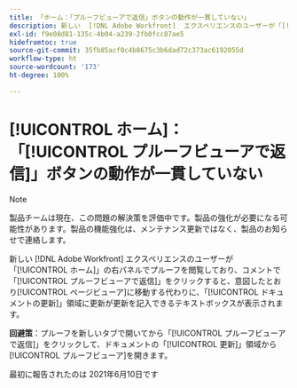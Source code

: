 ```yaml
---
title: 「ホーム：「プルーフビューアで返信」ボタンの動作が一貫していない」
description: 新しい  [!DNL Adobe Workfront]  エクスペリエンスのユーザーが「[!UICONTROL ホーム]」の右パネルでプルーフを閲覧しており、コメントで「[!UICONTROL プルーフビューアで返信]」をクリックすると、意図したとおりページビューアに移動する代わりに、「[!UICONTROL ドキュメントの更新]」領域に更新が更新を記入できるテキストボックスが表示されます。
exl-id: f9e08d81-135c-4b04-a239-2fb0fcc87ae5
hidefromtoc: true
source-git-commit: 35fb85acf0c4b8675c3b6dad72c373ac6192055d
workflow-type: ht
source-wordcount: '173'
ht-degree: 100%

---
```


# [!UICONTROL ホーム]：「[!UICONTROL プルーフビューアで返信]」ボタンの動作が一貫していない

<!--Converted to story-->

>[!NOTE]
>
>製品チームは現在、この問題の解決策を評価中です。製品の強化が必要になる可能性があります。製品の機能強化は、メンテナンス更新ではなく、製品のお知らせで連絡します。

新しい [!DNL Adobe Workfront] エクスペリエンスのユーザーが「[!UICONTROL ホーム]」の右パネルでプルーフを閲覧しており、コメントで「[!UICONTROL プルーフビューアで返信]」をクリックすると、意図したとおり[!UICONTROL ページビューア]に移動する代わりに、「[!UICONTROL ドキュメントの更新]」領域に更新が更新を記入できるテキストボックスが表示されます。

**回避策**：プルーフを新しいタブで開いてから「[!UICONTROL プルーフビューアで返信]」をクリックして、ドキュメントの「[!UICONTROL 更新]」領域から[!UICONTROL プルーフビューア]を開きます。

最初に報告されたのは 2021年6月10日です
